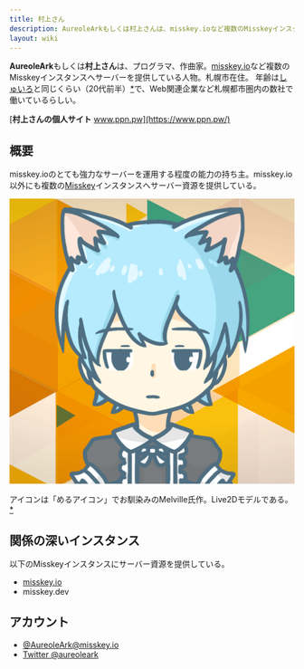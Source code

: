 ```yaml
---
title: 村上さん
description: AureoleArkもしくは村上さんは、misskey.ioなど複数のMisskeyインスタンスへサーバー資源を提供している人物。
layout: wiki
---
```

**AureoleArk**もしくは**村上さん**は、プログラマ、作曲家。[misskey.io](../instances/misskey.io)など複数のMisskeyインスタンスへサーバーを提供している人物。札幌市在住。
年齢は[しゅいろ](syuilo)と同じくらい（20代前半）[*](https://misskey.xyz/notes/5c590af23dd27400323acade)で、Web関連企業など札幌都市圏内の数社で働いているらしい。

[**村上さんの個人サイト** www.ppn.pw](https://www.ppn.pw/)

## 概要
misskey.ioのとても強力なサーバーを運用する程度の能力の持ち主。misskey.io以外にも複数の[Misskey](../softwares/misskey)インスタンスへサーバー資源を提供している。

![村上さんのアイコン](/files/images/imports/2018/08/murakami-san.png)

アイコンは「めるアイコン」でお馴染みのMelville氏作。Live2Dモデルである。[*](https://misskey.xyz/notes/5c3df084ce8ff90032f76ed4)

## 関係の深いインスタンス
以下のMisskeyインスタンスにサーバー資源を提供している。

- [misskey.io](../instances/misskey.io)
- misskey.dev

## アカウント
- [@AureoleArk@misskey.io](https://misskey.io/@AureoleArk)
- [Twitter @aureoleark](https://twitter.com/aureoleark)
